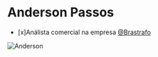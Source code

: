 #  Anderson Passos

- [x]Análista comercial na empresa [@Brastrafo](http://www.brastrafo.com.br)

![Anderson](Imagens/Anderson.jpg)
